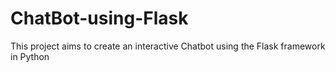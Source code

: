 # ChatBot-using-Flask
This project aims to create an interactive Chatbot using the Flask framework in Python
